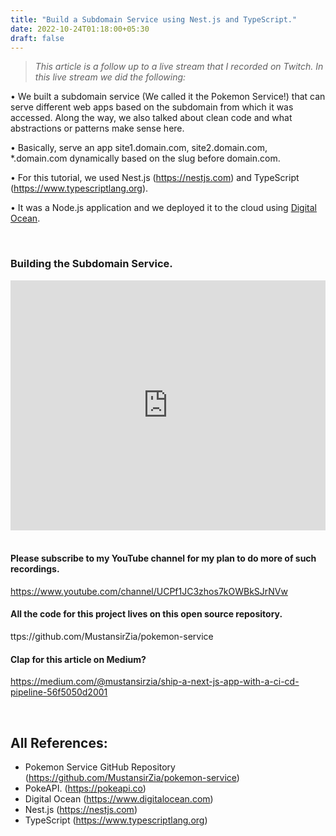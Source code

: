```yaml
---
title: "Build a Subdomain Service using Nest.js and TypeScript."
date: 2022-10-24T01:18:00+05:30
draft: false
---
```


> *This article is a follow up to a live stream that I recorded on Twitch. In this live stream we did the following:*

• We built a subdomain service (We called it the Pokemon Service!) that can serve different web apps based on the subdomain from which it was accessed. Along the way, we also talked about clean code and what abstractions or patterns make sense here.

• Basically, serve an app site1.domain.com, site2.domain.com, *.domain.com dynamically based on the slug before domain.com.

•  For this tutorial, we used Nest.js (https://nestjs.com) and TypeScript (https://www.typescriptlang.org).

• It was a Node.js application and we deployed it to the cloud using [Digital Ocean](https://digitalocean.com).

<br />

### Building the Subdomain Service.
<iframe width="100%" height="400" src="https://www.youtube.com/embed/GtZmgr9ihR8" title="Part 1" frameborder="0" allow="accelerometer; autoplay; clipboard-write; encrypted-media; gyroscope; picture-in-picture" allowfullscreen></iframe>

<br />
<br />

#### Please subscribe to my YouTube channel for my plan to do more of such recordings.
https://www.youtube.com/channel/UCPf1JC3zhos7kOWBkSJrNVw

#### All the code for this project lives on this open source repository.
ttps://github.com/MustansirZia/pokemon-service

#### Clap for this article on Medium?
https://medium.com/@mustansirzia/ship-a-next-js-app-with-a-ci-cd-pipeline-56f5050d2001

<br />

## All References:
* Pokemon Service GitHub Repository (https://github.com/MustansirZia/pokemon-service)
* PokeAPI. (https://pokeapi.co)
* Digital Ocean (https://www.digitalocean.com)
* Nest.js (https://nestjs.com)
* TypeScript (https://www.typescriptlang.org)